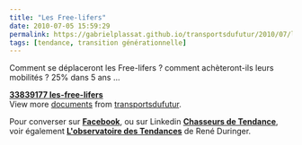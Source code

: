```yaml
---
title: "Les Free-lifers"
date: 2010-07-05 15:59:29
permalink: https://gabrielplassat.github.io/transportsdufutur/2010/07/les-freelifers.html
tags: [tendance, transition générationnelle]
---
```


<p>Comment se déplaceront les Free-lifers ? comment achèteront-ils leurs mobilités ? 25% dans 5 ans ...<br /></p> <div id="__ss_4684086"><strong><a href="http://www.slideshare.net/transportsdufutur/33839177-lesfreelifers" title="33839177 les-free-lifers">33839177 les-free-lifers</a></strong>   <div>View more <a href="http://www.slideshare.net/">documents</a> from <a href="http://www.slideshare.net/transportsdufutur">transportsdufutur</a>.</div></div> <p>Pour converser sur <strong><a href="http://www.facebook.com/group.php?gid=141153129232847&ref=mf" target="_blank">Facebook</a></strong>, ou sur Linkedin <strong><a href="http://www.linkedin.com/groups?home=&gid=1416777&trk=anet_ug_hm&goback=%2Enmp_*1_*1" target="_blank">Chasseurs de Tendance</a></strong>, voir également <strong><a href="http://smartfutur.blogspirit.com/archive/2010/07/03/1-francais-sur-5-sera-un-free-lifer-en-2015.html" target="_blank">L'observatoire des Tendances</a></strong> de René Duringer. <br /> </p>
